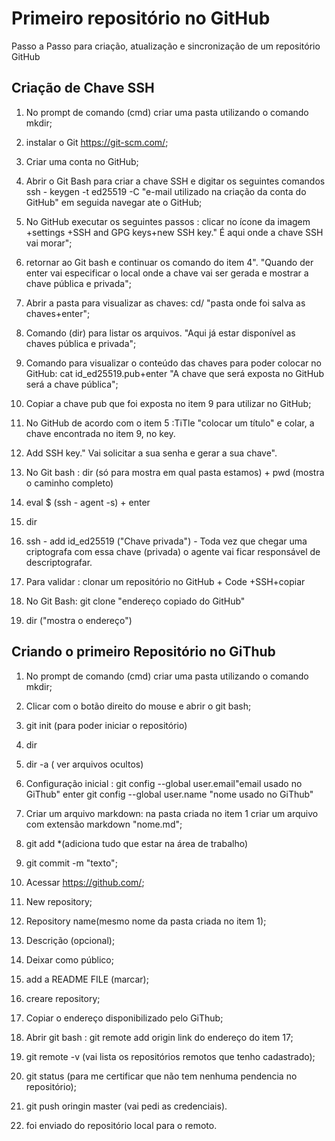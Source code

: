 # Primeiro repositório no GitHub 
Passo a Passo para criação, atualização e sincronização de um repositório GitHub

##    Criação de Chave SSH

1.   No prompt de comando (cmd) criar uma pasta utilizando o comando mkdir;

2.   instalar o Git  https://git-scm.com/;

3.   Criar uma conta no GitHub;

4.   Abrir o Git Bash para criar a chave SSH  e digitar os seguintes comandos ssh - keygen -t ed25519 -C "e-mail utilizado na criação da conta do GitHub" em seguida navegar ate o GitHub;

5.   No GitHub executar os seguintes passos : clicar no ícone da imagem +settings +SSH and GPG keys+new SSH key." É aqui onde a chave SSH vai morar";

6.   retornar  ao Git bash e continuar os comando do item 4". "Quando der enter vai especificar o local onde a chave vai ser gerada e mostrar a chave pública e privada";

7.   Abrir a pasta para visualizar as chaves: cd/ "pasta onde foi salva as chaves+enter";

8.   Comando (dir) para listar os arquivos. "Aqui já estar disponível as chaves pública e privada";

9.   Comando para visualizar o conteúdo das chaves para poder colocar no GitHub: cat id_ed25519.pub+enter "A chave que será exposta no GitHub será a chave pública"; 

10.   Copiar a chave pub que foi exposta no item 9 para utilizar no GitHub;

11.   No GitHub de acordo com o item 5 :TiTle "colocar um título" e colar, a chave encontrada no item 9, no key.

12.   Add SSH key." Vai solicitar a sua senha e gerar a sua chave".

13.   No Git bash : dir (só para mostra em qual pasta estamos) + pwd (mostra o caminho completo)

14.   eval $ (ssh - agent -s) + enter

15.   dir

16.   ssh - add  id_ed25519 ("Chave privada") - Toda vez que chegar uma criptografa com essa chave (privada) o agente vai ficar responsável de descriptografar.

17.   Para validar : clonar um repositório no GitHub + Code +SSH+copiar

18.   No Git Bash: git clone "endereço copiado do GitHub"

19.   dir ("mostra o endereço")



## Criando o primeiro Repositório no GiThub

1. No prompt de comando (cmd) criar uma pasta utilizando o comando mkdir;

2. Clicar com o botão direito do mouse e abrir o  git bash;

3. git init (para poder iniciar o repositório)

4. dir

5. dir -a ( ver arquivos   ocultos)

6. Configuração inicial : git config --global user.email"email usado no GiThub" enter git config --global user.name "nome usado no GiThub"

7. Criar um arquivo markdown: na pasta criada no item 1 criar um arquivo com extensão markdown "nome.md";

8. git add *(adiciona tudo que estar na área de trabalho)

9. git commit -m "texto";

10. Acessar  https://github.com/;

11. New repository;

12. Repository name(mesmo nome da pasta criada no item 1);

13. Descrição (opcional);

14. Deixar como público;

15. add a README FILE (marcar);

16. creare repository;

17. Copiar o endereço disponibilizado pelo GiThub;

18. Abrir git bash : git remote add origin link do endereço do item 17;

19. git remote -v (vai lista os repositórios remotos que tenho cadastrado);

20. git status (para me certificar que não tem nenhuma pendencia no repositório);

21. git push oringin master (vai pedi as credenciais).

22. foi enviado do repositório local para o remoto.

    

 

